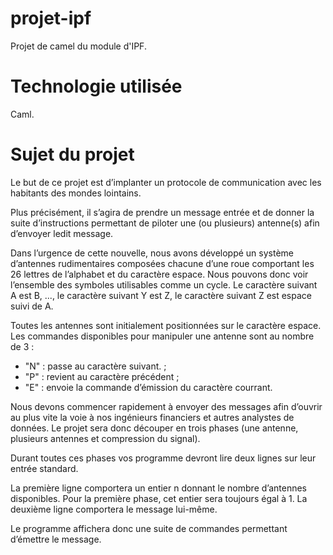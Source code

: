 # projet-ipf
Projet de camel du module d'IPF.

# Technologie utilisée
Caml.

# Sujet du projet

Le but de ce projet est d’implanter un protocole de communication avec les habitants des mondes lointains.

Plus précisément, il s’agira de prendre un message entrée et de donner la suite d’instructions permettant de piloter une (ou plusieurs) antenne(s) afin d’envoyer ledit message.

Dans l’urgence de cette nouvelle, nous avons développé un système d’antennes rudimentaires composées chacune d’une roue comportant les 26 lettres de l’alphabet et du caractère espace. Nous pouvons donc voir l’ensemble des symboles utilisables comme un cycle. Le caractère suivant A est B, ..., le caractère suivant Y est Z, le caractère suivant Z est espace suivi de A. 

Toutes les antennes sont initialement positionnées sur le caractère espace.
Les commandes disponibles pour manipuler une antenne sont au nombre de 3 :
* "N" : passe au caractère suivant. ;
* "P" : revient au caractère précédent ;
* "E" : envoie la commande d’émission du caractère courrant.

Nous devons commencer rapidement à envoyer des messages afin d’ouvrir au plus vite la voie à nos ingénieurs financiers et autres analystes de données. Le projet sera donc découper en trois phases (une antenne, plusieurs antennes et compression du signal).

Durant toutes ces phases vos programme devront lire deux lignes sur leur entrée standard.

La première ligne comportera un entier n donnant le nombre d’antennes disponibles. Pour la première phase, cet entier sera toujours égal à 1. La deuxième ligne comportera le message lui-même.

Le programme affichera donc une suite de commandes permettant d’émettre le message.
